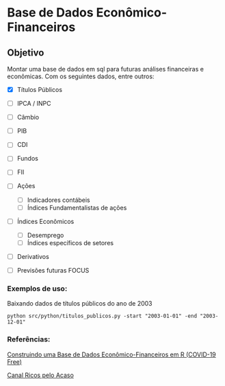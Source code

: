 # Base de Dados Econômico-Financeiros

## Objetivo

Montar uma base de dados em sql para futuras análises financeiras e econômicas. Com os seguintes dados, entre outros:

- [x] Títulos Públicos
- [ ] IPCA / INPC
- [ ] Câmbio
- [ ] PIB
- [ ] CDI
- [ ] Fundos
- [ ] FII
- [ ] Ações
  - [ ] Indicadores contábeis
  - [ ] Índices Fundamentalistas de ações
- [ ] Índices Econômicos
  - [ ] Desemprego
  - [ ] Índices específicos de setores
- [ ] Derivativos
- [ ] Previsões futuras FOCUS


### Exemplos de uso:

Baixando dados de títulos públicos do ano de 2003
```
python src/python/titulos_publicos.py -start "2003-01-01" -end "2003-12-01"
```
### Referências:

[Construindo uma Base de Dados Econômico-Financeiros em R (COVID-19 Free)](https://financial-risk-academy.teachable.com/)

[Canal Ricos pelo Acaso](https://www.youtube.com/channel/UCzCrdOO2GLYVnNhZUvG03lg/featured)